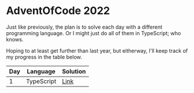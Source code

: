 # AdventOfCode 2022

Just like previously, the plan is to solve each day with a different programming language. Or I might just do all of them in TypeScript; who knows.

Hoping to at least get further than last year, but eitherway, I'll keep track of my progress in the table below.

| Day | Language   | Solution |
| --- | ---------- | -------- |
| 1   | TypeScript | [Link]() |
